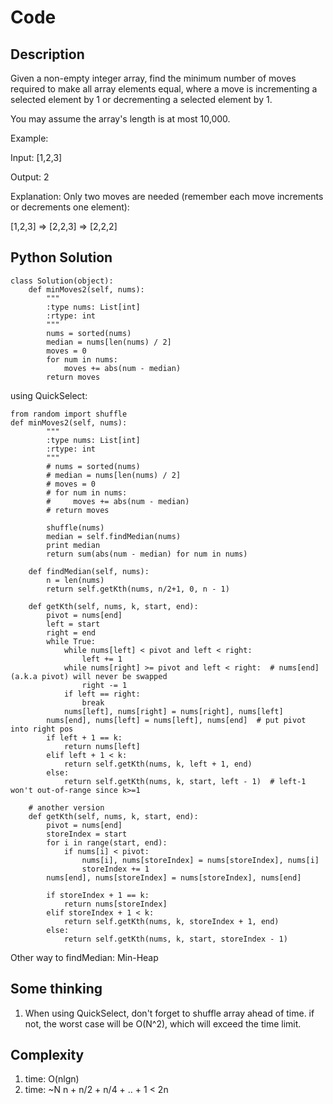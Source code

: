 # Code

## Description

Given a non-empty integer array, find the minimum number of moves required to make all array elements equal, where a move is incrementing a selected element by 1 or decrementing a selected element by 1.

You may assume the array's length is at most 10,000.

Example:

Input:
[1,2,3]

Output:
2

Explanation:
Only two moves are needed (remember each move increments or decrements one element):

[1,2,3]  =>  [2,2,3]  =>  [2,2,2]

## Python Solution
```
class Solution(object):
    def minMoves2(self, nums):
        """
        :type nums: List[int]
        :rtype: int
        """
        nums = sorted(nums)
        median = nums[len(nums) / 2]
        moves = 0
        for num in nums:
            moves += abs(num - median)
        return moves
```

using QuickSelect:
```
from random import shuffle
def minMoves2(self, nums):
        """
        :type nums: List[int]
        :rtype: int
        """
        # nums = sorted(nums)
        # median = nums[len(nums) / 2]
        # moves = 0
        # for num in nums:
        #     moves += abs(num - median)
        # return moves

        shuffle(nums)
        median = self.findMedian(nums)
        print median
        return sum(abs(num - median) for num in nums)

    def findMedian(self, nums):
        n = len(nums)
        return self.getKth(nums, n/2+1, 0, n - 1)

    def getKth(self, nums, k, start, end):
        pivot = nums[end]
        left = start
        right = end
        while True:
            while nums[left] < pivot and left < right:
                left += 1
            while nums[right] >= pivot and left < right:  # nums[end](a.k.a pivot) will never be swapped
                right -= 1
            if left == right:
                break
            nums[left], nums[right] = nums[right], nums[left]
        nums[end], nums[left] = nums[left], nums[end]  # put pivot into right pos
        if left + 1 == k:
            return nums[left]
        elif left + 1 < k:
            return self.getKth(nums, k, left + 1, end)
        else:
            return self.getKth(nums, k, start, left - 1)  # left-1 won't out-of-range since k>=1

    # another version
    def getKth(self, nums, k, start, end):
        pivot = nums[end]
        storeIndex = start
        for i in range(start, end):
            if nums[i] < pivot:
                nums[i], nums[storeIndex] = nums[storeIndex], nums[i]
                storeIndex += 1
        nums[end], nums[storeIndex] = nums[storeIndex], nums[end]

        if storeIndex + 1 == k:
            return nums[storeIndex]
        elif storeIndex + 1 < k:
            return self.getKth(nums, k, storeIndex + 1, end)
        else:
            return self.getKth(nums, k, start, storeIndex - 1)
```

Other way to findMedian: Min-Heap

## Some thinking

1. When using QuickSelect, don't forget to shuffle array ahead of time. if not, the worst case will be O(N^2), which will exceed the time limit.

## Complexity

1. time: O(nlgn)
2. time: ~N  n + n/2 + n/4 + .. + 1 < 2n    
